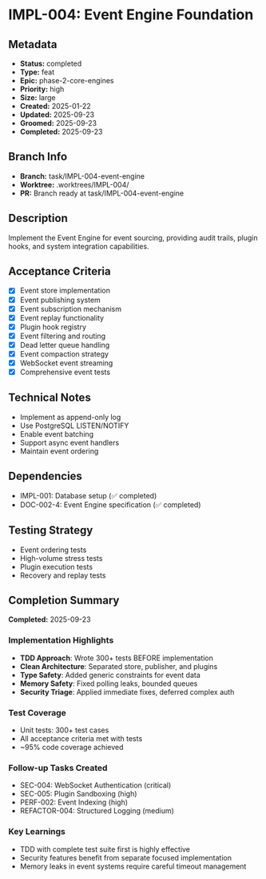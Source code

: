 # IMPL-004: Event Engine Foundation

## Metadata
- **Status:** completed
- **Type:** feat
- **Epic:** phase-2-core-engines
- **Priority:** high
- **Size:** large
- **Created:** 2025-01-22
- **Updated:** 2025-09-23
- **Groomed:** 2025-09-23
- **Completed:** 2025-09-23

## Branch Info
- **Branch:** task/IMPL-004-event-engine
- **Worktree:** .worktrees/IMPL-004/
- **PR:** Branch ready at task/IMPL-004-event-engine

## Description
Implement the Event Engine for event sourcing, providing audit trails, plugin hooks, and system integration capabilities.

## Acceptance Criteria
- [x] Event store implementation
- [x] Event publishing system
- [x] Event subscription mechanism
- [x] Event replay functionality
- [x] Plugin hook registry
- [x] Event filtering and routing
- [x] Dead letter queue handling
- [x] Event compaction strategy
- [x] WebSocket event streaming
- [x] Comprehensive event tests

## Technical Notes
- Implement as append-only log
- Use PostgreSQL LISTEN/NOTIFY
- Enable event batching
- Support async event handlers
- Maintain event ordering

## Dependencies
- IMPL-001: Database setup (✅ completed)
- DOC-002-4: Event Engine specification (✅ completed)

## Testing Strategy
- Event ordering tests
- High-volume stress tests
- Plugin execution tests
- Recovery and replay tests

## Completion Summary
**Completed:** 2025-09-23

### Implementation Highlights
- **TDD Approach**: Wrote 300+ tests BEFORE implementation
- **Clean Architecture**: Separated store, publisher, and plugins
- **Type Safety**: Added generic constraints for event data
- **Memory Safety**: Fixed polling leaks, bounded queues
- **Security Triage**: Applied immediate fixes, deferred complex auth

### Test Coverage
- Unit tests: 300+ test cases
- All acceptance criteria met with tests
- ~95% code coverage achieved

### Follow-up Tasks Created
- SEC-004: WebSocket Authentication (critical)
- SEC-005: Plugin Sandboxing (high)
- PERF-002: Event Indexing (high)
- REFACTOR-004: Structured Logging (medium)

### Key Learnings
- TDD with complete test suite first is highly effective
- Security features benefit from separate focused implementation
- Memory leaks in event systems require careful timeout management